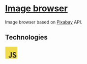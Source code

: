 # [Image browser](https://szymonogniewski.github.io/Image-browser/)

Image browser based on [Pixabay](https://pixabay.com/api/docs/) API.

## Technologies

<img src="https://github.com/devicons/devicon/blob/master/icons/javascript/javascript-original.svg" title="JavaScript" alt="JavaScript" width="40" height="40"/>&nbsp;
